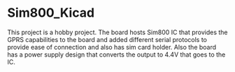 # Sim800_Kicad
This project is a hobby project. The board hosts Sim800 IC that provides the GPRS capabilities to the board and added different serial protocols to provide ease of connection and also has sim card holder. Also the board has a power supply design that converts the output to 4.4V that goes to the IC.
